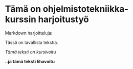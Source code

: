 # Tämä on ohjelmistotekniikka-kurssin harjoitustyö

Markdown harjoitteluja:

Tässä on tavallista tekstiä.

*Tämä teksti on kursivoitu*

**..ja tämä teksti lihavoitu**
